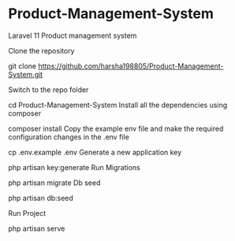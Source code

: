 # Product-Management-System
Laravel 11 Product management system 


Clone the repository

git clone https://github.com/harsha198805/Product-Management-System.git

Switch to the repo folder

cd Product-Management-System
Install all the dependencies using composer

composer install
Copy the example env file and make the required configuration changes in the .env file

cp .env.example .env
Generate a new application key

php artisan key:generate
Run Migrations

php artisan migrate
Db seed

php artisan db:seed

Run Project

php artisan serve